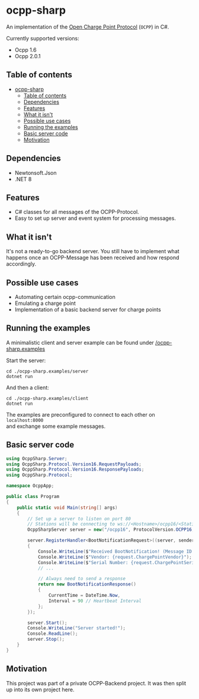 # ocpp-sharp
An implementation of the [Open Charge Point Protocol](https://openchargealliance.org/protocols/open-charge-point-protocol) (`OCPP`) in C#.

Currently supported versions:
- Ocpp 1.6
- Ocpp 2.0.1

## Table of contents
- [ocpp-sharp](#ocpp-sharp)
  - [Table of contents](#table-of-contents)
  - [Dependencies](#dependencies)
  - [Features](#features)
  - [What it isn't](#what-it-isnt)
  - [Possible use cases](#possible-use-cases)
  - [Running the examples](#running-the-examples)
  - [Basic server code](#basic-server-code)
  - [Motivation](#motivation)

## Dependencies
- Newtonsoft.Json
- .NET 8

## Features
- C# classes for all messages of the OCPP-Protocol.
- Easy to set up server and event system for processing messages.

## What it isn't
It's not a ready-to-go backend server. You still have to implement what happens once an OCPP-Message has been received and how respond accordingly.

## Possible use cases
- Automating certain ocpp-communication
- Emulating a charge point
- Implementation of a basic backend server for charge points

## Running the examples
A minimalistic client and server example can be found under [/ocpp-sharp.examples](/ocpp-sharp.examples)

Start the server:
```shell
cd ./ocpp-sharp.examples/server
dotnet run
```

And then a client:
```shell
cd ./ocpp-sharp.examples/client
dotnet run
```

The examples are preconfigured to connect to each other on `localhost:8000` \
and exchange some example messages.

## Basic server code
```cs
using OcppSharp.Server;
using OcppSharp.Protocol.Version16.RequestPayloads;
using OcppSharp.Protocol.Version16.ResponsePayloads;
using OcppSharp.Protocol;

namespace OcppApp;

public class Program
{
    public static void Main(string[] args)
    {
        // Set up a server to listen on port 80
        // Stations will be connecting to ws://<Hostname>/ocpp16/<Station ID>
        OcppSharpServer server = new("/ocpp16", ProtocolVersion.OCPP16, 80);

        server.RegisterHandler<BootNotificationRequest>((server, sender, request) =>
        {
            Console.WriteLine($"Received BootNotification! (Message ID = {request.FullRequest!.MessageId})");
            Console.WriteLine($"Vendor: {request.ChargePointVendor}");
            Console.WriteLine($"Serial Number: {request.ChargePointSerialNumber}");
            // ...

            // Always need to send a response
            return new BootNotificationResponse()
            {
                CurrentTime = DateTime.Now,
                Interval = 90 // Heartbeat Interval
            };
        });

        server.Start();
        Console.WriteLine("Server started!");
        Console.ReadLine();
        server.Stop();
    }
}
```

## Motivation
This project was part of a private OCPP-Backend project.
It was then split up into its own project here.
